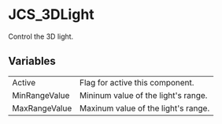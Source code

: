 # JCS_3DLight

Control the 3D light.

## Variables

<table>
<tr>
<td>Active</td>
<td>Flag for active this component.</td>
</tr>

<tr>
<td>MinRangeValue</td>
<td>Mininum value of the light's range.</td>
</tr>

<tr>
<td>MaxRangeValue</td>
<td>Maxinum value of the light's range.</td>
</tr>
</table>
